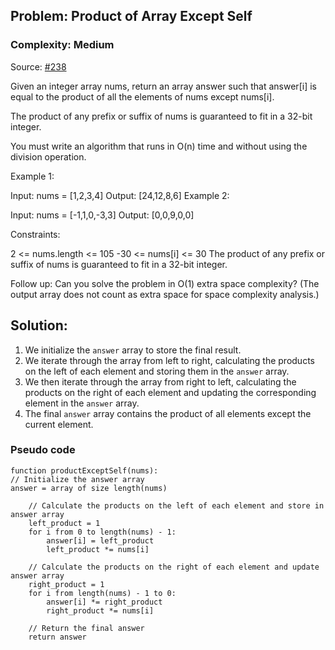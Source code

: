 ## Problem: Product of Array Except Self

### Complexity: Medium

Source: [#238](https://leetcode.com/problems/product-of-array-except-self/description/)

Given an integer array nums, return an array answer such that answer[i] is equal to the product of all the elements of nums except nums[i].

The product of any prefix or suffix of nums is guaranteed to fit in a 32-bit integer.

You must write an algorithm that runs in O(n) time and without using the division operation.

Example 1:

Input: nums = [1,2,3,4]
Output: [24,12,8,6]
Example 2:

Input: nums = [-1,1,0,-3,3]
Output: [0,0,9,0,0]

Constraints:

2 <= nums.length <= 105
-30 <= nums[i] <= 30
The product of any prefix or suffix of nums is guaranteed to fit in a 32-bit integer.

Follow up: Can you solve the problem in O(1) extra space complexity? (The output array does not count as extra space for space complexity analysis.)

## Solution:

1. We initialize the `answer` array to store the final result.
2. We iterate through the array from left to right, calculating the products on the left of each element and storing them in the `answer` array.
3. We then iterate through the array from right to left, calculating the products on the right of each element and updating the corresponding element in the `answer` array.
4. The final `answer` array contains the product of all elements except the current element.

### Pseudo code

```
function productExceptSelf(nums):
// Initialize the answer array
answer = array of size length(nums)

    // Calculate the products on the left of each element and store in answer array
    left_product = 1
    for i from 0 to length(nums) - 1:
        answer[i] = left_product
        left_product *= nums[i]

    // Calculate the products on the right of each element and update answer array
    right_product = 1
    for i from length(nums) - 1 to 0:
        answer[i] *= right_product
        right_product *= nums[i]

    // Return the final answer
    return answer
```
